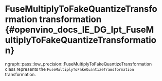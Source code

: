 # FuseMultiplyToFakeQuantizeTransformation transformation {#openvino_docs_IE_DG_lpt_FuseMultiplyToFakeQuantizeTransformation}

ngraph::pass::low_precision::FuseMultiplyToFakeQuantizeTransformation class represents the `FuseMultiplyToFakeQuantizeTransformation` transformation.
